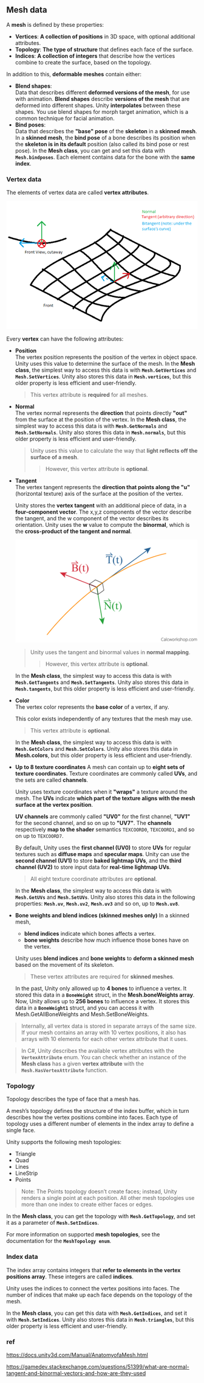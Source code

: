 ## Mesh data

A **mesh** is defined by these properties:

- **Vertices**: **A collection of positions** in 3D space, with optional additional attributes.
- **Topology**: **The type of structure** that defines each face of the surface.
- **Indices**: **A collection of integers** that describe how the vertices combine to create the surface, based on the topology.


In addition to this, **deformable meshes** contain either:

- **Blend shapes**: \
  Data that describes different **deformed versions of the mesh**, for use with animation.
  **Blend shapes** describe **versions of the mesh** that are deformed into different shapes. Unity **interpolates** between these shapes. You use blend shapes for morph target animation, which is a common technique for facial animation.
- **Bind poses**: \
  Data that describes the **"base" pose** of the **skeleton** in a **skinned mesh**.
  In a **skinned mesh**, the **bind pose** of a bone describes its position when the **skeleton is in its default** position (also called its bind pose or rest pose).
  In the **Mesh class**, you can get and set this data with **`Mesh.bindposes`**. Each element contains data for the bone with the **same index**.

### Vertex data
The elements of vertex data are called **vertex attributes**.


![](../img/tAQNN.png)


Every **vertex** can have the following attributes:

- **Position** \
  The vertex position represents the position of the vertex in object space. Unity uses this value to determine the surface of the mesh. In the **Mesh class**, the simplest way to access this data is with **`Mesh.GetVertices`** and **`Mesh.SetVertices`**. Unity also stores this data in **`Mesh.vertices`**, but this older property is less efficient and user-friendly.
  > This vertex attribute is **required** for all meshes.
- **Normal** \
  The vertex normal represents the **direction** that points directly **"out"** from the surface at the position of the vertex. 
  In the **Mesh class**, the simplest way to access this data is with **`Mesh.GetNormals`** and **`Mesh.SetNormals`**. Unity also stores this data in **`Mesh.normals`**, but this older property is less efficient and user-friendly.
  > Unity uses this value to calculate the way that **light reflects off the surface of a mesh**.
  > > However, this vertex attribute is **optional**.
- **Tangent** \
  The vertex tangent represents the **direction that points along the "u"** (horizontal texture) axis of the surface at the position of the vertex.
  
  Unity stores the **vertex tangent** with an additional piece of data, in a **four-component vector**. The x,y,z components of the vector describe the tangent, and the w component of the vector describes its orientation. Unity uses the **w** value to compute the **binormal**, which is the **cross-product of the tangent and normal**.
  
  ![](../img/unit-tangent-normal-and-binormal-vectors.png)
  
  > Unity uses the tangent and binormal values in **normal mapping**.
  > > However, this vertex attribute is **optional**.

  In the **Mesh class**, the simplest way to access this data is with **`Mesh.GetTangents`** and **`Mesh.SetTangents`**. Unity also stores this data in **`Mesh.tangents`**, but this older property is less efficient and user-friendly.
- **Color** \
  The vertex color represents the **base color** of a vertex, if any.
  
  This color exists independently of any textures that the mesh may use.
  > This vertex attribute is **optional**.

  In the **Mesh class**, the simplest way to access this data is with **`Mesh.GetColors`** and **`Mesh.SetColors`**. Unity also stores this data in **Mesh.colors**, but this older property is less efficient and user-friendly.
  
- **Up to 8 texture coordinates**
  A mesh can contain up to **eight sets of texture coordinates**. Texture coordinates are commonly called **UVs**, and the sets are called **channels**.
  
  Unity uses texture coordinates when it **"wraps"** a texture around the mesh. The **UVs** indicate **which part of the texture aligns with the mesh surface at the vertex position**.
  
  **UV channels** are commonly called **"UV0"** for the first channel, **"UV1"** for the second channel, and so on up to **"UV7"**. The **channels** respectively **map to the shader** semantics `TEXCOORD0`, `TEXCOORD1`, and so on up to `TEXCOORD7`.
  
  By default, Unity uses the **first channel (UV0)** to store **UVs** for regular textures such as **diffuse maps** and **specular maps**. Unity can use the **second channel (UV1)** to store **baked lightmap
 UVs**, and the **third channel (UV2)** to store input data for **real-time lightmap UVs**.
  
  > All eight texture coordinate attributes are **optional**.
  
  In the **Mesh class**, the simplest way to access this data is with **`Mesh.GetUVs`** and **`Mesh.SetUVs`**. Unity also stores this data in the following properties: **`Mesh.uv`**, **`Mesh.uv2`**, **`Mesh.uv3`** and so on, up to **`Mesh.uv8`**.
  
- **Bone weights and blend indices (skinned meshes only)**
  In a skinned mesh, 
  - **blend indices** indicate which bones affects a vertex.
  - **bone weights** describe how much influence those bones have on the vertex.
  
  Unity uses **blend indices** and **bone weights** to **deform a skinned mesh** based on the movement of its skeleton.

  > These vertex attributes are required for **skinned meshes**.

  In the past, Unity only allowed up to **4 bones** to influence a vertex. It stored this data in a **`BoneWeight`** struct, in the **Mesh.boneWeights array**. Now, Unity allows up to **256 bones** to influence a vertex. It stores this data in a **`BoneWeight1`** struct, and you can access it with Mesh.GetAllBoneWeights and Mesh.SetBoneWeights.
  
  
  

> Internally, all vertex data is stored in separate arrays of the same size. If your mesh contains an array with 10 vertex positions, it also has arrays with 10 elements for each other vertex attribute that it uses.

> In C#, Unity describes the available vertex attributes with the **`VertexAttribute`** enum. You can check whether an instance of the **Mesh class** has a given **vertex attribute** with the **`Mesh.HasVertexAttribute`** function.


### Topology
Topology describes the type of face that a mesh has.

A mesh’s topology defines the structure of the index buffer, which in turn describes how the vertex positions combine into faces. Each type of topology uses a different number of elements in the index array to define a single face.

Unity supports the following mesh topologies:

- Triangle
- Quad
- Lines
- LineStrip
- Points

> Note: The Points topology doesn’t create faces; instead, Unity renders a single point at each position. All other mesh topologies use more than one index to create either faces or edges.

In the **Mesh class**, you can get the topology with **`Mesh.GetTopology`**, and set it as a parameter of **`Mesh.SetIndices`**.

For more information on supported **mesh topologies**, see the documentation for the **`MeshTopology enum`**.

### Index data
The index array contains integers that **refer to elements in the vertex positions array**. These integers are called **indices**.

Unity uses the indices to connect the vertex positions into faces. The number of indices that make up each face depends on the topology of the mesh.

In the **Mesh class**, you can get this data with **`Mesh.GetIndices`**, and set it with **`Mesh.SetIndices`**. Unity also stores this data in **`Mesh.triangles`**, but this older property is less efficient and user-friendly.


### ref
https://docs.unity3d.com/Manual/AnatomyofaMesh.html

https://gamedev.stackexchange.com/questions/51399/what-are-normal-tangent-and-binormal-vectors-and-how-are-they-used


